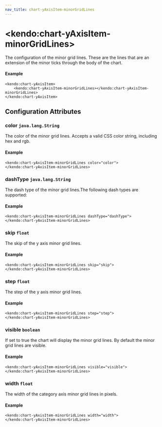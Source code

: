 ```yaml
---
nav_title: chart-yAxisItem-minorGridLines
---
```


# \<kendo:chart-yAxisItem-minorGridLines\>

The configuration of the minor grid lines. These are the lines that are an extension of the minor ticks through the
body of the chart.

#### Example
    <kendo:chart-yAxisItem>
        <kendo:chart-yAxisItem-minorGridLines></kendo:chart-yAxisItem-minorGridLines>
    </kendo:chart-yAxisItem>

## Configuration Attributes

### color `java.lang.String`

The color of the minor grid lines. Accepts a valid CSS color string, including hex and rgb.

#### Example
    <kendo:chart-yAxisItem-minorGridLines color="color">
    </kendo:chart-yAxisItem-minorGridLines>

### dashType `java.lang.String`

The dash type of the minor grid lines.The following dash types are supported:

#### Example
    <kendo:chart-yAxisItem-minorGridLines dashType="dashType">
    </kendo:chart-yAxisItem-minorGridLines>

### skip `float`

The skip of the y axis minor grid lines.

#### Example
    <kendo:chart-yAxisItem-minorGridLines skip="skip">
    </kendo:chart-yAxisItem-minorGridLines>

### step `float`

The step of the y axis minor grid lines.

#### Example
    <kendo:chart-yAxisItem-minorGridLines step="step">
    </kendo:chart-yAxisItem-minorGridLines>

### visible `boolean`

If set to true the chart will display the minor grid lines. By default the minor grid lines are visible.

#### Example
    <kendo:chart-yAxisItem-minorGridLines visible="visible">
    </kendo:chart-yAxisItem-minorGridLines>

### width `float`

The width of the category axis minor grid lines in pixels.

#### Example
    <kendo:chart-yAxisItem-minorGridLines width="width">
    </kendo:chart-yAxisItem-minorGridLines>

